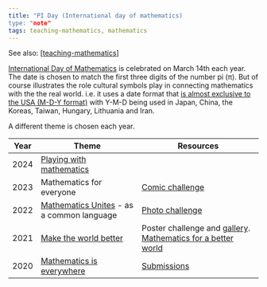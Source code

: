 ```yaml
---
title: "PI Day (International day of mathematics)
type: "note"
tags: teaching-mathematics, mathematics
---
```


See also: [[teaching-mathematics]]

[International Day of Mathematics](https://www.idm314.org/) is celebrated on March 14th each year. The date is chosen to match the first three digits of the number pi (π). But of course illustrates the role cultural symbols play in connecting mathematics with the the real world. i.e. it uses a date format that [is almost exclusive to the USA (M-D-Y format)](https://www.trustedtranslations.com/blog/how-are-dates-written-in-different-countries) with Y-M-D being used in Japan, China, the Koreas, Taiwan, Hungary, Lithuania and Iran.

A different theme is chosen each year.

| Year | Theme | Resources |
| ---- | ----- | --------- |
| 2024 | [Playing with mathematics](https://www.idm314.org/#theme2024) |  | 
| 2023 | Mathematics for everyone | [Comic challenge](https://www.idm314.org/2023-comic-challenge-gallery) |
| 2022 | [Mathematics Unites](https://www.idm314.org/2022-idm) - as a common language | [Photo challenge](https://www.idm314.org/2022-photo-challenge) |
| 2021 | [Make the world better](https://www.idm314.org/2021-idm) | Poster challenge and [gallery](https://www.idm314.org/2021-poster-challenge-gallery). [Mathematics for a better world](https://betterworld.idm314.org/) |
| 2020 | [Mathematics is everywhere](https://www.idm314.org/2020-idm) | [Submissions](https://www.idm314.org/math-everywhere-video) |


[//begin]: # "Autogenerated link references for markdown compatibility"
[teaching-mathematics]: teaching-mathematics "Teaching Mathematics"
[//end]: # "Autogenerated link references"